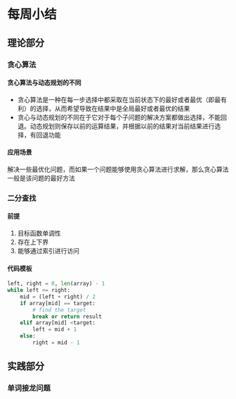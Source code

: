 # 每周小结

## 理论部分
### 贪心算法

#### 贪心算法与动态规划的不同

- 贪心算法是一种在每一步选择中都采取在当前状态下的最好或者最优（即最有利）的选择，从而希望导致在结果中是全局最好或者最优的结果
- 贪心与动态规划的不同在于它对于每个子问题的解决方案都做出选择，不能回退。动态规划则保存以前的运算结果，并根据以前的结果对当前结果进行选择，有回退功能

#### 应用场景

解决一些最优化问题，而如果一个问题能够使用贪心算法进行求解，那么贪心算法一般是该问题的最好方法

### 二分查找

#### 前提

1. 目标函数单调性
2. 存在上下界
3. 能够通过索引进行访问

#### 代码模板

```python
left, right = 0, len(array) - 1
while left <= right:
    mid = (left + right) / 2
    if array[mid] == target:
        # find the target
        break or return result
    elif array[mid] <target:
        left = mid + 1
    else:
        right = mid - 1
```

## 实践部分

### 单词接龙问题


